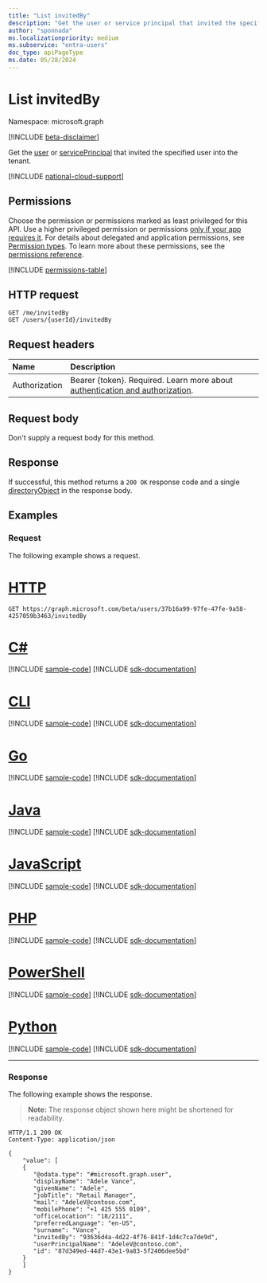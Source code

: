 ```yaml
---
title: "List invitedBy"
description: "Get the user or service principal that invited the specified user into the tenant."
author: "sponnada"
ms.localizationpriority: medium
ms.subservice: "entra-users"
doc_type: apiPageType
ms.date: 05/28/2024
---
```


# List invitedBy

Namespace: microsoft.graph

[!INCLUDE [beta-disclaimer](../../includes/beta-disclaimer.md)]

Get the [user](../resources/user.md) or [servicePrincipal](../resources/serviceprincipal.md) that invited the specified user into the tenant.

[!INCLUDE [national-cloud-support](../../includes/global-only.md)]

## Permissions

Choose the permission or permissions marked as least privileged for this API. Use a higher privileged permission or permissions [only if your app requires it](/graph/permissions-overview#best-practices-for-using-microsoft-graph-permissions). For details about delegated and application permissions, see [Permission types](/graph/permissions-overview#permission-types). To learn more about these permissions, see the [permissions reference](/graph/permissions-reference).

<!-- {
  "blockType": "permissions",
  "name": "user-list-invitedby-permissions"
}
-->
[!INCLUDE [permissions-table](../includes/permissions/user-list-invitedby-permissions.md)]

## HTTP request

<!-- {
  "blockType": "ignored"
}
-->
``` http
GET /me/invitedBy
GET /users/{userId}/invitedBy
```

## Request headers

|Name|Description|
|:---|:---|
|Authorization|Bearer {token}. Required. Learn more about [authentication and authorization](/graph/auth/auth-concepts).|

## Request body

Don't supply a request body for this method.

## Response

If successful, this method returns a `200 OK` response code and a single [directoryObject](../resources/directoryobject.md) in the response body.

## Examples

### Request

The following example shows a request.
# [HTTP](#tab/http)
<!-- {
  "blockType": "request",
  "name": "list_directoryobject"
}
-->
``` http
GET https://graph.microsoft.com/beta/users/37b16a99-97fe-47fe-9a58-4257059b3463/invitedBy
```

# [C#](#tab/csharp)
[!INCLUDE [sample-code](../includes/snippets/csharp/list-directoryobject-csharp-snippets.md)]
[!INCLUDE [sdk-documentation](../includes/snippets/snippets-sdk-documentation-link.md)]

# [CLI](#tab/cli)
[!INCLUDE [sample-code](../includes/snippets/cli/list-directoryobject-cli-snippets.md)]
[!INCLUDE [sdk-documentation](../includes/snippets/snippets-sdk-documentation-link.md)]

# [Go](#tab/go)
[!INCLUDE [sample-code](../includes/snippets/go/list-directoryobject-go-snippets.md)]
[!INCLUDE [sdk-documentation](../includes/snippets/snippets-sdk-documentation-link.md)]

# [Java](#tab/java)
[!INCLUDE [sample-code](../includes/snippets/java/list-directoryobject-java-snippets.md)]
[!INCLUDE [sdk-documentation](../includes/snippets/snippets-sdk-documentation-link.md)]

# [JavaScript](#tab/javascript)
[!INCLUDE [sample-code](../includes/snippets/javascript/list-directoryobject-javascript-snippets.md)]
[!INCLUDE [sdk-documentation](../includes/snippets/snippets-sdk-documentation-link.md)]

# [PHP](#tab/php)
[!INCLUDE [sample-code](../includes/snippets/php/list-directoryobject-php-snippets.md)]
[!INCLUDE [sdk-documentation](../includes/snippets/snippets-sdk-documentation-link.md)]

# [PowerShell](#tab/powershell)
[!INCLUDE [sample-code](../includes/snippets/powershell/list-directoryobject-powershell-snippets.md)]
[!INCLUDE [sdk-documentation](../includes/snippets/snippets-sdk-documentation-link.md)]

# [Python](#tab/python)
[!INCLUDE [sample-code](../includes/snippets/python/list-directoryobject-python-snippets.md)]
[!INCLUDE [sdk-documentation](../includes/snippets/snippets-sdk-documentation-link.md)]

---

### Response

The following example shows the response.
>**Note:** The response object shown here might be shortened for readability.
<!-- {
  "blockType": "response",
  "truncated": true,
  "@odata.type": "microsoft.graph.directoryObject"
}
-->
``` http
HTTP/1.1 200 OK
Content-Type: application/json

{
    "value": [
    {
       "@odata.type": "#microsoft.graph.user",
       "displayName": "Adele Vance",
       "givenName": "Adele",
       "jobTitle": "Retail Manager",
       "mail": "AdeleV@contoso.com",
       "mobilePhone": "+1 425 555 0109",
       "officeLocation": "18/2111",
       "preferredLanguage": "en-US",
       "surname": "Vance",
       "invitedBy": "93636d4a-4d22-4f76-841f-1d4c7ca7de9d",
       "userPrincipalName": "AdeleV@contoso.com",
       "id": "87d349ed-44d7-43e1-9a83-5f2406dee5bd"
    }
    ]
}
```

